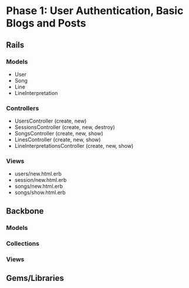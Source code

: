 # Phase 1: User Authentication, Basic Blogs and Posts

## Rails
### Models
* User
* Song
* Line
* LineInterpretation

### Controllers
* UsersController (create, new)
* SessionsController (create, new, destroy)
* SongsController (create, new, show)
* LinesController (create, new, show)
* LineInterpretationsController (create, new, show)

### Views
* users/new.html.erb
* session/new.html.erb
* songs/new.html.erb
* songs/show.html.erb

## Backbone
### Models

### Collections

### Views

## Gems/Libraries
